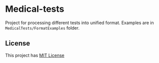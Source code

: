 # Medical-tests
Project for processing different tests into unified format. Examples are in `MedicalTests/FormatExamples` folder.

## License
This project has [MIT License](https://opensource.org/licenses/MIT)
